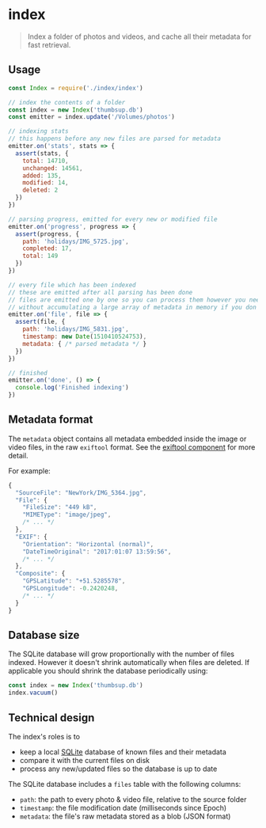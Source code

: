 # index

> Index a folder of photos and videos, and cache all their metadata for fast retrieval.

## Usage

```js
const Index = require('./index/index')

// index the contents of a folder
const index = new Index('thumbsup.db')
const emitter = index.update('/Volumes/photos')

// indexing stats
// this happens before any new files are parsed for metadata
emitter.on('stats', stats => {
  assert(stats, {
    total: 14710,
    unchanged: 14561,
    added: 135,
    modified: 14,
    deleted: 2
  })
})

// parsing progress, emitted for every new or modified file
emitter.on('progress', progress => {
  assert(progress, {
    path: 'holidays/IMG_5725.jpg',
    completed: 17,
    total: 149
  })
})

// every file which has been indexed
// these are emitted after all parsing has been done
// files are emitted one by one so you can process them however you need
// without accumulating a large array of metadata in memory if you don't need it
emitter.on('file', file => {
  assert(file, {
    path: 'holidays/IMG_5831.jpg',
    timestamp: new Date(1510410524753),
    metadata: { /* parsed metadata */ }
  })
})

// finished
emitter.on('done', () => {
  console.log('Finished indexing')
})
```

## Metadata format

The `metadata` object contains all metadata embedded inside the image or video files, in the raw `exiftool` format.
See the [exiftool component](../exiftool) for more detail.

For example:

```js
{
  "SourceFile": "NewYork/IMG_5364.jpg",
  "File": {
    "FileSize": "449 kB",
    "MIMEType": "image/jpeg",
    /* ... */
  },
  "EXIF": {
    "Orientation": "Horizontal (normal)",
    "DateTimeOriginal": "2017:01:07 13:59:56",
    /* ... */
  },
  "Composite": {
    "GPSLatitude": "+51.5285578",
    "GPSLongitude": -0.2420248,
    /* ... */
  }
}
```

## Database size

The SQLite database will grow proportionally with the number of files indexed.
However it doesn't shrink automatically when files are deleted.
If applicable you should shrink the database periodically using:

```js
const index = new Index('thumbsup.db')
index.vacuum()
```

## Technical design

The index's roles is to
- keep a local [SQLite](https://sqlite.org) database of known files and their metadata
- compare it with the current files on disk
- process any new/updated files so the database is up to date

The SQLite database includes a `files` table with the following columns:

- `path`: the path to every photo & video file, relative to the source folder
- `timestamp`: the file modification date (milliseconds since Epoch)
- `metadata`: the file's raw metadata stored as a blob (JSON format)
